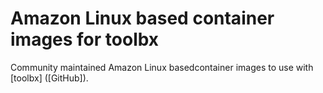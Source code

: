 # Amazon Linux based container images for toolbx

Community maintained Amazon Linux basedcontainer images to use with [toolbx] ([GitHub]). 
